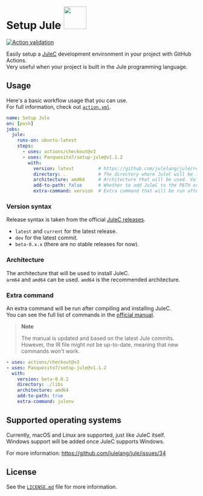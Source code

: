 # Setup Jule <a href="https://jule.dev"><img src="https://raw.githubusercontent.com/julelang/resources/master/jule_icon.svg" height="60px"></a>

[![Action validation](https://github.com/Panquesito7/setup-jule/actions/workflows/test.yml/badge.svg)](https://github.com/Panquesito7/setup-jule/actions/workflows/test.yml)

Easily setup a [JuleC](https://jule.dev) development environment in your project with GitHub Actions.\
Very useful when your project is built in the Jule programming language.

## Usage

Here's a basic workflow usage that you can use.\
For full information, check out [`action.yml`](https://github.com/Panquesito7/setup-jule/blob/main/action.yml).

```yml
name: Setup Jule
on: [push]
jobs:
  jule:
    runs-on: ubuntu-latest
    steps:
      - uses: actions/checkout@v3
      - uses: Panquesito7/setup-jule@v1.1.2
        with:
          version: latest         # https://github.com/julelang/jule/releases for all JuleC versions.
          directory: .            # The directory where JuleC will be installed.
          architecture: amd64     # Architecture that will be used. Valid options are `amd64` and `arm64` (optional).
          add-to-path: false      # Whether to add JuleC to the PATH or not (optional).
          extra-command: version  # Extra command that will be run after compiling JuleC (optional; see below for more information).
```

### Version syntax

Release syntax is taken from the official [JuleC releases](https://github.com/julelang/jule/releases).

- `latest` and `current` for the latest release.
- `dev` for the latest commit.
- `beta-0.x.x` (there are no stable releases for now).

### Architecture

The architecture that will be used to install JuleC.\
`arm64` and `amd64` can be used. `amd64` is the recommended architecture.

### Extra command

An extra command will be run after compiling and installing JuleC.\
You can see the full list of commands in the [official manual](https://manual.jule.dev/compiler/basic-commands.html).

> **Note**
>
> The manual is updated and based on the latest Jule commits.\
> However, the IR file might not be up-to-date, meaning that new commands won't work.

```yml
- uses: actions/checkout@v3
- uses: Panquesito7/setup-jule@v1.1.2
  with:
    version: beta-0.0.2
    directory: ./libs
    architecture: amd64
    add-to-path: true
    extra-command: julenv
```

## Supported operating systems

Currently, macOS and Linux are supported, just like JuleC itself.\
Windows support will be added once JuleC supports Windows.

For more information: <https://github.com/julelang/jule/issues/34>

## License

See the [`LICENSE.md`](https://github.com/Panquesito7/setup-jule/blob/main/LICENSE.md) file for more information.
